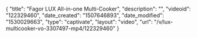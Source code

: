 {
    "title": "Fagor LUX All-in-one Multi-Cooker",
    "description": "",
    "videoid": "122329460",
    "date_created": "1507646893",
    "date_modified": "1530029663",
    "type": "captivate",
    "layout": "video",
    "url": "\/v\/lux-multicooker-vo-3307497-mp4\/122329460"
}